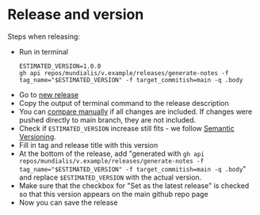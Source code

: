 # Release and version

Steps when releasing:

* Run in terminal
    ```
    ESTIMATED_VERSION=1.0.0
    gh api repos/mundialis/v.example/releases/generate-notes -f tag_name="$ESTIMATED_VERSION" -f target_commitish=main -q .body
    ```
* Go to [new release](https://github.com/mundialis/v.example/releases/new)
* Copy the output of terminal command to the release description
* You can [compare manually](https://github.com/mundialis/v.example/compare/1.0.0...main) if all changes are included. If changes were pushed directly to main branch, they are not included.
* Check if `ESTIMATED_VERSION` increase still fits - we follow [Semantic Versioning](https://semver.org/spec/v2.0.0.html).
* Fill in tag and release title with this version
* At the bottom of the release, add
  "generated with `gh api repos/mundialis/v.example/releases/generate-notes -f tag_name="$ESTIMATED_VERSION" -f target_commitish=main -q .body`" and replace `$ESTIMATED_VERSION` with the actual version.
* Make sure that the checkbox for "Set as the latest release" is checked so that this version appears on the main github repo page
* Now you can save the release
